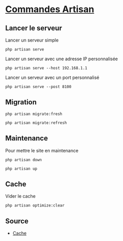 # [Commandes Artisan](readme.md)

## Lancer le serveur

Lancer un serveur simple

```console
php artisan serve
```

Lancer un serveur avec une adresse IP personnalisée

```console
php artisan serve --host 192.168.1.1
```

Lancer un serveur avec un port personnalisé

```console
php artisan serve --post 8100
```

## Migration

```console
php artisan migrate:fresh
```

```console
php artisan migrate:refresh
```

## Maintenance

Pour mettre le site en maintenance

```console
php artisan down
```

```console
php artisan up
```

## Cache

Vider le cache

```console
php artisan optimize:clear
```

## Source

* [Cache](https://dev.to/kenfai/laravel-artisan-cache-commands-explained-41e1)
